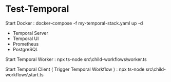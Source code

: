 # Test-Temporal

Start Docker :  docker-compose -f my-temporal-stack.yaml up -d
- Temporal Server
- Temporal UI
- Prometheus
- PostgreSQL


Start Temporal Worker : npx ts-node src\child-workflows\worker.ts


Start Temporal Client ( Trigger Temporal Workflow ) : npx ts-node src\child-workflows\start.ts
